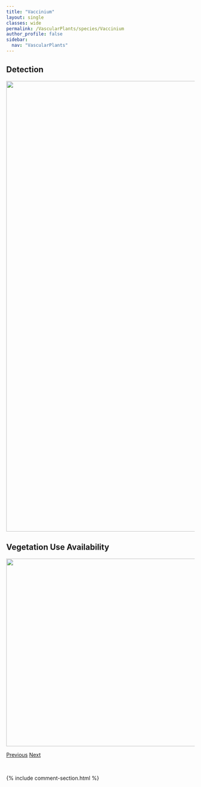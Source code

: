 ```yaml
---
title: "Vaccinium"
layout: single
classes: wide
permalink: /VascularPlants/species/Vaccinium
author_profile: false
sidebar:
  nav: "VascularPlants"
---
```


<h2>Detection</h2>

<a href="https://drive.google.com/uc?export=view&id=1KxwcK5r0ORaO6X7DjHzg0Zxtt_MU590J">
<img src="https://drive.google.com/uc?export=view&id=1KxwcK5r0ORaO6X7DjHzg0Zxtt_MU590J" height = "1200" width = "800">
</a>


<h2>Vegetation Use Availability</h2>

<a href="https://drive.google.com/uc?export=view&id=1y2sNvE-bZRShclEj_D6FCZYNonu2C9hB">
<img src="https://drive.google.com/uc?export=view&id=1y2sNvE-bZRShclEj_D6FCZYNonu2C9hB" height = "500" width = "1000">
</a>


<a href="/DevelopmentWebsite/VascularPlants/species/UtriculariaVulgaris" class="pagination--pager" title="Utricularia vulgaris">Previous</a> <a href="/DevelopmentWebsite/VascularPlants/species/VacciniumCespitosum" class="pagination--pager" title="Vaccinium cespitosum">Next</a>

<p>&nbsp;</p>

{% include comment-section.html %}
